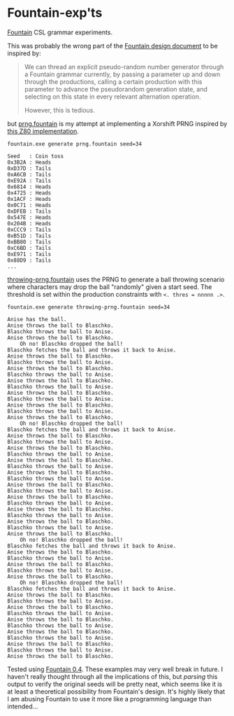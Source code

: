 # Fountain-exp'ts
[Fountain](https://github.com/catseye/Fountain) CSL grammar experiments.


This was probably the wrong part of the [Fountain design document](https://github.com/catseye/Fountain/blob/master/doc/Design-of-Fountain.md)
to be inspired by:

>We can thread an explicit pseudo-random number generator through a Fountain grammar currently, by passing a parameter up and down through the productions, calling a certain production with this parameter to advance the pseudorandom generation state, and selecting on this state in every relevant alternation operation.
>
>However, this is tedious.

but [prng.fountain](prng.fountain) is my attempt at implementing a Xorshift PRNG inspired by [this Z80 implementation](http://www.retroprogramming.com/2017/07/xorshift-pseudorandom-numbers-in-z80.html).

    fountain.exe generate prng.fountain seed=34

```
Seed   : Coin toss
0x3B2A : Heads
0xD37D : Tails
0xA6CB : Tails
0xE92A : Tails
0x6814 : Heads
0x4725 : Heads
0x1ACF : Heads
0x0C71 : Heads
0xDFEB : Tails
0x547E : Heads
0x204B : Heads
0xCCC9 : Tails
0xB51D : Tails
0xBB80 : Tails
0xC6BD : Tails
0xE971 : Tails
0x88D9 : Tails
...
```

[throwing-prng.fountain](throwing-prng.fountain) uses the PRNG to generate a ball throwing scenario where characters may drop the ball "randomly" given a start seed. The threshold is set within the production constraints with `<. thres = nnnnn .>`.

    fountain.exe generate throwing-prng.fountain seed=34

```
Anise has the ball.
Anise throws the ball to Blaschko. 
Blaschko throws the ball to Anise. 
Anise throws the ball to Blaschko. 
    Oh no! Blaschko dropped the ball!
Blaschko fetches the ball and throws it back to Anise. 
Anise throws the ball to Blaschko. 
Blaschko throws the ball to Anise. 
Anise throws the ball to Blaschko. 
Blaschko throws the ball to Anise. 
Anise throws the ball to Blaschko. 
Blaschko throws the ball to Anise. 
Anise throws the ball to Blaschko. 
Blaschko throws the ball to Anise. 
Anise throws the ball to Blaschko. 
Blaschko throws the ball to Anise. 
Anise throws the ball to Blaschko. 
    Oh no! Blaschko dropped the ball!
Blaschko fetches the ball and throws it back to Anise. 
Anise throws the ball to Blaschko. 
Blaschko throws the ball to Anise. 
Anise throws the ball to Blaschko. 
Blaschko throws the ball to Anise. 
Anise throws the ball to Blaschko. 
Blaschko throws the ball to Anise. 
Anise throws the ball to Blaschko. 
Blaschko throws the ball to Anise. 
Anise throws the ball to Blaschko. 
Blaschko throws the ball to Anise. 
Anise throws the ball to Blaschko. 
Blaschko throws the ball to Anise. 
Anise throws the ball to Blaschko. 
Blaschko throws the ball to Anise. 
Anise throws the ball to Blaschko. 
Blaschko throws the ball to Anise. 
Anise throws the ball to Blaschko. 
    Oh no! Blaschko dropped the ball!
Blaschko fetches the ball and throws it back to Anise. 
Anise throws the ball to Blaschko. 
Blaschko throws the ball to Anise. 
Anise throws the ball to Blaschko. 
Blaschko throws the ball to Anise. 
Anise throws the ball to Blaschko. 
    Oh no! Blaschko dropped the ball!
Blaschko fetches the ball and throws it back to Anise. 
Anise throws the ball to Blaschko. 
Blaschko throws the ball to Anise. 
Anise throws the ball to Blaschko. 
Blaschko throws the ball to Anise. 
Anise throws the ball to Blaschko. 
Blaschko throws the ball to Anise. 
Anise throws the ball to Blaschko. 
Blaschko throws the ball to Anise. 
Anise throws the ball to Blaschko. 
Blaschko throws the ball to Anise. 
Anise throws the ball to Blaschko. 
```

Tested using [Fountain 0.4](https://github.com/catseye/Fountain/releases/tag/0.4). These examples may very well break in future. I haven't really thought through all the implications of this, but _parsing_ this output to verify the original seeds will be pretty neat, which seems like it is at least a theoretical possibility from Fountain's design. It's highly likely that I am abusing Fountain to use it more like a programming language than intended...


